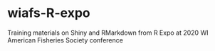 # wiafs-R-expo
Training materials on Shiny and RMarkdown from R Expo at 2020 WI American Fisheries Society conference
